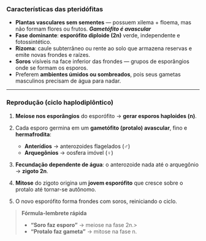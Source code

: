 ### **Características das pteridófitas**

- **Plantas vasculares sem sementes** — possuem xilema + floema, mas não formam flores ou frutos. ***Gametófito é avascular***
- **Fase dominante**: **esporófito diploide (2n)** verde, independente e fotossintético.
- **Rizoma**: caule subterrâneo ou rente ao solo que armazena reservas e emite novas frondes e raízes.
- **Soros** visíveis na face inferior das frondes — grupos de esporângios onde se formam os esporos.
- Preferem **ambientes úmidos ou sombreados**, pois seus gametas masculinos precisam de água para nadar.
    
---

### **Reprodução (ciclo haplodiplôntico)**

1. **Meiose nos esporângios** do esporófito → **gerar esporos haploides (n)**.

2. Cada esporo germina em um **gametófito (protalo) avascular**, fino e **hermafrodita**:
    - **Anterídios** → anterozoides flagelados (♂)
    - **Arquegônios** → oosfera imóvel (♀)
        
3. **Fecundação dependente de água**: o anterozoide nada até o arquegônio → **zigoto 2n**.

4. **Mitose** do zigoto origina um **jovem esporófito** que cresce sobre o protalo até tornar-se autônomo.

5. O novo esporófito forma frondes com soros, reiniciando o ciclo.


> **Fórmula-lembrete rápida**
> 
> - **“Soro faz esporo”** → meiose na fase 2n.>     
> - **“Protalo faz gameta”** → mitose na fase n.